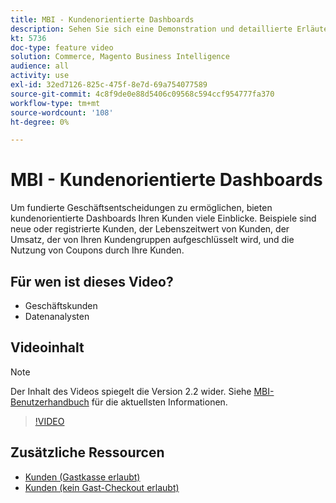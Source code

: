 ```yaml
---
title: MBI - Kundenorientierte Dashboards
description: Sehen Sie sich eine Demonstration und detaillierte Erläuterung der kundenorientierten Dashboards an.
kt: 5736
doc-type: feature video
solution: Commerce, Magento Business Intelligence
audience: all
activity: use
exl-id: 32ed7126-825c-475f-8e7d-69a754077589
source-git-commit: 4c8f9de0e88d5406c09568c594ccf954777fa370
workflow-type: tm+mt
source-wordcount: '108'
ht-degree: 0%

---
```


# MBI - Kundenorientierte Dashboards

Um fundierte Geschäftsentscheidungen zu ermöglichen, bieten kundenorientierte Dashboards Ihren Kunden viele Einblicke. Beispiele sind neue oder registrierte Kunden, der Lebenszeitwert von Kunden, der Umsatz, der von Ihren Kundengruppen aufgeschlüsselt wird, und die Nutzung von Coupons durch Ihre Kunden.

## Für wen ist dieses Video?

- Geschäftskunden
- Datenanalysten

## Videoinhalt

>[!NOTE]
>
>Der Inhalt des Videos spiegelt die Version 2.2 wider. Siehe [MBI-Benutzerhandbuch](https://docs.magento.com/mbi/) für die aktuellsten Informationen.

>[!VIDEO](https://video.tv.adobe.com/v/35990?quality=12&learn=on)

## Zusätzliche Ressourcen

- [Kunden (Gastkasse erlaubt)](https://docs.magento.com/mbi/data-user/dashboards/dashboards-pro.html#customers-guest-checkout-allowed)
- [Kunden (kein Gast-Checkout erlaubt)](https://docs.magento.com/mbi/data-user/dashboards/dashboards-pro.html#customers-no-guest-checkout-allowed)
